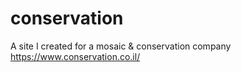 # conservation
A site I created for a mosaic &amp; conservation company
https://www.conservation.co.il/
